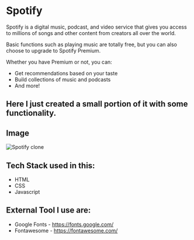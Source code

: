 
# Spotify

Spotify is a digital music, podcast, and video service that gives you access to millions of songs and other content from creators all over the world.

Basic functions such as playing music are totally free, but you can also choose to upgrade to Spotify Premium.

Whether you have Premium or not, you can:

* Get recommendations based on your taste
* Build collections of music and podcasts
* And more!


## Here I just created a small portion of it with some functionality.

## Image

![Spotify clone](https://user-images.githubusercontent.com/99549985/156199174-46070251-14e9-428e-a4dd-f65c49a6b2ee.PNG)


## Tech Stack used in this:

* HTML
* CSS
* Javascript

## External Tool I use are:

* Google Fonts - https://fonts.google.com/
* Fontawesome - https://fontawesome.com/

